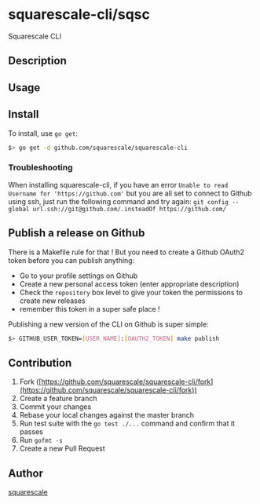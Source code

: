 # squarescale-cli/sqsc

Squarescale CLI

## Description

## Usage

## Install

To install, use `go get`:

```bash
$> go get -d github.com/squarescale/squarescale-cli
```
### Troubleshooting

When installing squarescale-cli, if you have an error `Unable to read Username for 'https://github.com'` but you are all set to connect to Github using ssh, just run the following command and try again:
`git config --global url.ssh://git@github.com/.insteadOf https://github.com/`

## Publish a release on Github

There is a Makefile rule for that ! But you need to create a Github OAuth2 token before you can publish anything:
- Go to your profile settings on Github
- Create a new personal access token (enter appropriate description)
- Check the `repository` box level to give your token the permissions to create new releases
- remember this token in a super safe place !

Publishing a new version of the CLI on Github is super simple:

```bash
$> GITHUB_USER_TOKEN=[USER_NAME]:[OAUTH2_TOKEN] make publish
```

## Contribution

1. Fork ([https://github.com/squarescale/squarescale-cli/fork](https://github.com/squarescale/squarescale-cli/fork))
2. Create a feature branch
3. Commit your changes
4. Rebase your local changes against the master branch
5. Run test suite with the `go test ./...` command and confirm that it passes
6. Run `gofmt -s`
7. Create a new Pull Request

## Author

[squarescale](https://github.com/squarescale)
